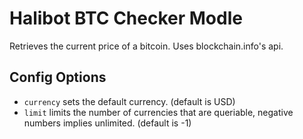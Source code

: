 Halibot BTC Checker Modle
=========================

Retrieves the current price of a bitcoin. Uses blockchain.info's api.

Config Options
--------------

 * `currency` sets the default currency. (default is USD)
 * `limit` limits the number of currencies that are queriable, negative numbers implies unlimited. (default is -1)
